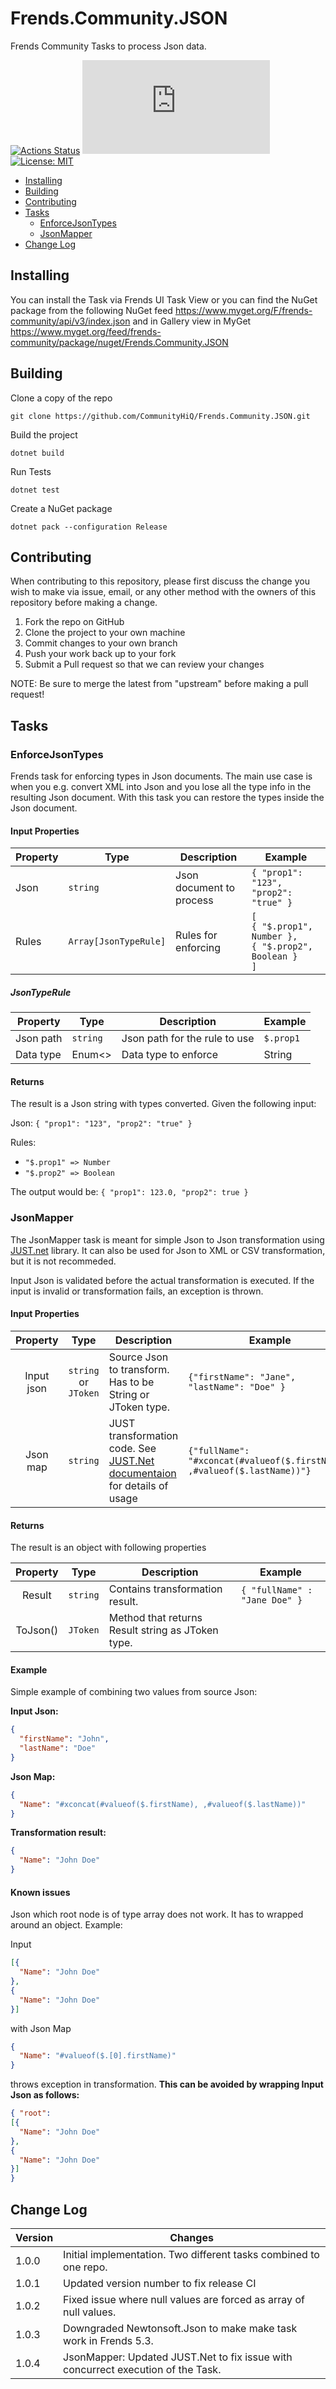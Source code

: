 # Frends.Community.JSON

Frends Community Tasks to process Json data.

[![Actions Status](https://github.com/CommunityHiQ/Frends.Community.JSON/workflows/PackAndPushAfterMerge/badge.svg)](https://github.com/CommunityHiQ/Frends.Community.JSON/actions) ![MyGet](https://img.shields.io/myget/frends-community/v/Frends.Community.JSON) [![License: MIT](https://img.shields.io/badge/License-MIT-yellow.svg)](https://opensource.org/licenses/MIT) 

- [Installing](#installing)
- [Building](#building)
- [Contributing](#contributing)
- [Tasks](#Tasks)
     - [EnforceJsonTypes](#EnforceJsonTypes)
     - [JsonMapper](#JsonMapper)
- [Change Log](#change-log)

## Installing

You can install the Task via Frends UI Task View or you can find the NuGet package from the following NuGet feed
https://www.myget.org/F/frends-community/api/v3/index.json and in Gallery view in MyGet https://www.myget.org/feed/frends-community/package/nuget/Frends.Community.JSON

## Building

Clone a copy of the repo

`git clone https://github.com/CommunityHiQ/Frends.Community.JSON.git`

Build the project

`dotnet build`

Run Tests

`dotnet test`

Create a NuGet package

`dotnet pack --configuration Release`

## Contributing
When contributing to this repository, please first discuss the change you wish to make via issue, email, or any other method with the owners of this repository before making a change.

1. Fork the repo on GitHub
2. Clone the project to your own machine
3. Commit changes to your own branch
4. Push your work back up to your fork
5. Submit a Pull request so that we can review your changes

NOTE: Be sure to merge the latest from "upstream" before making a pull request!

## Tasks

### EnforceJsonTypes

Frends task for enforcing types in Json documents. The main use case is when you e.g. convert XML into Json and you lose all the type info in the resulting Json document. With this task you can restore the types inside the Json document.

#### Input Properties

| Property             | Type                 | Description                          | Example |
| ---------------------| ---------------------| ------------------------------------ | ----- |
| Json | `string` | Json document to process | `{ "prop1": "123", "prop2": "true" }`
| Rules | `Array[JsonTypeRule]` | Rules for enforcing | `[`<br/>`{ "$.prop1", Number },`<br/>`{ "$.prop2", Boolean }`<br/>`]` |

##### JsonTypeRule

| Property             | Type                 | Description                          | Example |
| ---------------------| ---------------------| ------------------------------------ | ----- |
| Json path | `string` | Json path for the rule to use | `$.prop1` |
| Data type | Enum<> | Data type to enforce | String |


#### Returns

The result is a Json string with types converted. Given the following input:

Json:  `{ "prop1": "123", "prop2": "true" }`

Rules:
- `"$.prop1" => Number`
- `"$.prop2" => Boolean`

The output would be: `{ "prop1": 123.0, "prop2": true }`

### JsonMapper

The JsonMapper task is meant for simple Json to Json transformation using [JUST.net](https://github.com/WorkMaze/JUST.net) library. 
It can also be used for Json to XML or CSV transformation, but it is not recommeded.

Input Json is validated before the actual transformation is executed. If the input is invalid or transformation fails, an exception is thrown.

#### Input Properties

| Property     | Type	    | Description    | Example        |
|:------------:|:----------:|----------------|----------------|
| Input json | `string` or `JToken` | Source Json to transform. Has to be String or JToken type. | `{"firstName": "Jane", "lastName": "Doe" }` |
| Json map | `string` | JUST transformation code. See [JUST.Net documentaion](https://github.com/WorkMaze/JUST.net#just) for details of usage | `{"fullName": "#xconcat(#valueof($.firstName), ,#valueof($.lastName))"}` |

#### Returns

The result is an object with following properties

| Property     | Type	    | Description    | Example        |
|:------------:|:----------:|----------------|----------------|
| Result | `string` | Contains transformation result. | `{ "fullName" : "Jane Doe" }` |
| ToJson() | `JToken` | Method that returns Result string as JToken type. | |

#### Example

Simple example of combining two values from source Json:

**Input Json:**
```json
{
  "firstName": "John",
  "lastName": "Doe"
}
```
**Json Map:**
```json
{
  "Name": "#xconcat(#valueof($.firstName), ,#valueof($.lastName))"
}
```

**Transformation result:**
```json
{
  "Name": "John Doe"
}
```

#### Known issues

Json which root node is of type array does not work. It has to wrapped around an object.
Example:

Input
```json
[{
  "Name": "John Doe"
},
{
  "Name": "John Doe"
}]
```
with Json Map
```json
{
  "Name": "#valueof($.[0].firstName)"
}
```
throws exception in transformation. **This can be avoided by wrapping Input Json as follows:**

```json
{ "root":
[{
  "Name": "John Doe"
},
{
  "Name": "John Doe"
}]
}
```

## Change Log

| Version | Changes                                                                          |
|---------|----------------------------------------------------------------------------------|
| 1.0.0   | Initial implementation. Two different tasks combined to one repo.                |
| 1.0.1   | Updated version number to fix release CI                                         |
| 1.0.2   | Fixed issue where null values are forced as array of null values.                |
| 1.0.3   | Downgraded Newtonsoft.Json to make make task work in Frends 5.3.                 |
| 1.0.4   | JsonMapper: Updated JUST.Net to fix issue with concurrect execution of the Task. |
